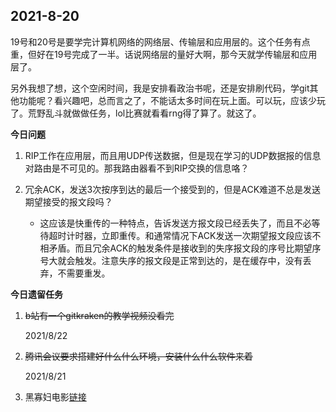 ## 2021-8-20

19号和20号是要学完计算机网络的网络层、传输层和应用层的。这个任务有点重，但好在19号完成了一半。话说网络层的量好大啊，那今天就学传输层和应用层了。

另外我想了想，这个空闲时间，我是安排看政治书呢，还是安排刷代码，学git其他功能呢？看兴趣吧，总而言之了，不能话太多时间在玩上面。可以玩，应该少玩了。荒野乱斗就做做任务，lol比赛就看看rng得了算了。就这了。

**今日问题**

1. RIP工作在应用层，而且用UDP传送数据，但是现在学习的UDP数据报的信息对路由是不可见的。那我路由器看不到RIP交换的信息咯？

2. 冗余ACK，发送3次按序到达的最后一个接受到的，但是ACK难道不总是发送期望接受的报文段吗？
   - 这应该是快重传的一种特点，告诉发送方报文段已经丢失了，而且不必等待超时计时器，立即重传。和通常情况下ACK发送一次期望报文段应该不相矛盾。而且冗余ACK的触发条件是接收到的失序报文段的序号比期望序号大就会触发。注意失序的报文段是正常到达的，是在缓存中，没有丢弃，不需要重发。

**今日遗留任务**

1. ~~b站有一个gitkraken的教学视频没看完~~

   2021/8/22

2. ~~腾讯会议要求搭建好什么什么环境，安装什么什么软件来着~~

   2021/8/21

3. 黑寡妇电影[链接](https://www.olevod.com/index.php/vod/play/id/28311/sid/1/nid/1.html)

